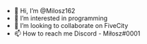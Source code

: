 - 👋 Hi, I’m @Milosz162
- 👀 I’m interested in programming
- 💞️ I’m looking to collaborate on FiveCity
- 📫 How to reach me Discord - Miłosz#0001

<!---
Milosz162/Milosz162 is a ✨ special ✨ repository because its `README.md` (this file) appears on your GitHub profile.
You can click the Preview link to take a look at your changes.
--->
